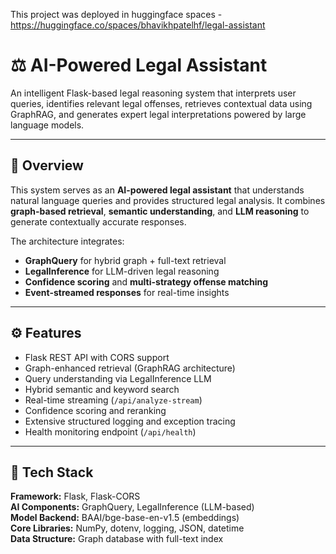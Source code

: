 This project was deployed in huggingface spaces - https://huggingface.co/spaces/bhavikhpatelhf/legal-assistant

# ⚖️ AI-Powered Legal Assistant

An intelligent Flask-based legal reasoning system that interprets user queries, identifies relevant legal offenses, retrieves contextual data using GraphRAG, and generates expert legal interpretations powered by large language models.

---

## 🧠 Overview

This system serves as an **AI-powered legal assistant** that understands natural language queries and provides structured legal analysis. It combines **graph-based retrieval**, **semantic understanding**, and **LLM reasoning** to generate contextually accurate responses.

The architecture integrates:
- **GraphQuery** for hybrid graph + full-text retrieval  
- **LegalInference** for LLM-driven legal reasoning  
- **Confidence scoring** and **multi-strategy offense matching**  
- **Event-streamed responses** for real-time insights

---

## ⚙️ Features

- Flask REST API with CORS support  
- Graph-enhanced retrieval (GraphRAG architecture)  
- Query understanding via LegalInference LLM  
- Hybrid semantic and keyword search  
- Real-time streaming (`/api/analyze-stream`)  
- Confidence scoring and reranking  
- Extensive structured logging and exception tracing  
- Health monitoring endpoint (`/api/health`)

---

## 🧩 Tech Stack

**Framework:** Flask, Flask-CORS  
**AI Components:** GraphQuery, LegalInference (LLM-based)  
**Model Backend:** BAAI/bge-base-en-v1.5 (embeddings)  
**Core Libraries:** NumPy, dotenv, logging, JSON, datetime  
**Data Structure:** Graph database with full-text index
